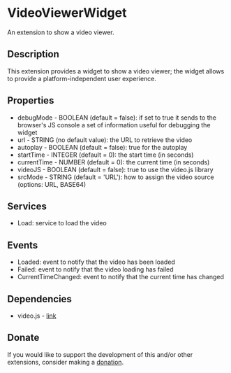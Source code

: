 # VideoViewerWidget
An extension to show a video viewer.

## Description
This extension provides a widget to show a video viewer; the widget allows to provide a platform-independent user experience.

## Properties
- debugMode - BOOLEAN (default = false): if set to true it sends to the browser's JS console a set of information useful for debugging the widget
- url - STRING (no default value): the URL to retrieve the video
- autoplay - BOOLEAN (default = false): true for the autoplay
- startTime - INTEGER (default = 0): the start time (in seconds)
- currentTime - NUMBER (default = 0): the current time (in seconds)
- videoJS - BOOLEAN (default = false): true to use the video.js library
- srcMode - STRING (default = 'URL'): how to assign the video source (options: URL, BASE64)

## Services
- Load: service to load the video

## Events
- Loaded: event to notify that the video has been loaded
- Failed: event to notify that the video loading has failed
- CurrentTimeChanged: event to notify that the current time has changed

## Dependencies
- video.js - [link](https://github.com/videojs/video.js)

## Donate
If you would like to support the development of this and/or other extensions, consider making a [donation](https://www.paypal.com/donate/?business=HCDX9BAEYDF4C&no_recurring=0&currency_code=EUR).
